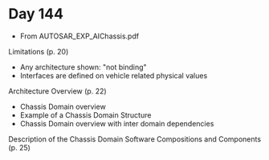 # Day 144

* From AUTOSAR\_EXP\_AIChassis.pdf

Limitations (p. 20)
* Any architecture shown: "not binding"
* Interfaces are defined on vehicle related physical values

Architecture Overview (p. 22)
* Chassis Domain overview
* Example of a Chassis Domain Structure
* Chassis Domain overview with inter domain dependencies

Description of the Chassis Domain Software Compositions and Components (p. 25)
